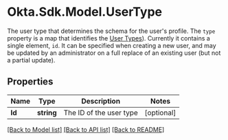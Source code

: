 # Okta.Sdk.Model.UserType
The user type that determines the schema for the user's profile. The `type` property is a map that identifies the [User Types](https://developer.okta.com/docs/api/openapi/okta-management/management/tag/UserType/#tag/UserType)). Currently it contains a single element, `id`. It can be specified when creating a new user, and may be updated by an administrator on a full replace of an existing user (but not a partial update).

## Properties

Name | Type | Description | Notes
------------ | ------------- | ------------- | -------------
**Id** | **string** | The ID of the user type | [optional] 

[[Back to Model list]](../README.md#documentation-for-models) [[Back to API list]](../README.md#documentation-for-api-endpoints) [[Back to README]](../README.md)

